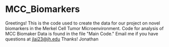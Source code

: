 # MCC_Biomarkers
Greetings! 
This is the code used to create the data for our project on novel biomarkers in the Merkel Cell Tumor Microenvironment.
Code for analysis of MCC Biomaker Data is found in the file "Main Code."
Email me if you have questions at jlai23@jh.edu
Thanks!
Jonathan
